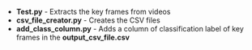 * **Test.py** - Extracts the key frames from videos
* **csv_file_creator.py** - Creates the CSV files
* **add_class_column.py** - Adds a column of classification label of key frames in the **output_csv_file.csv**
